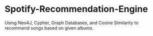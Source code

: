 # Spotify-Recommendation-Engine

Using Neo4J, Cypher, Graph Databases, and Cosine Similarity to recommend songs based on given albums.
